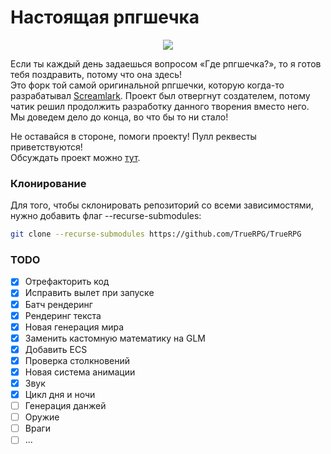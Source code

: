 # Настоящая рпгшечка

<p align="center">
  <img src="https://cdn.betterttv.net/emote/5fe8b36c6ef24f34f7050764/3x">
</p>

Если ты каждый день задаешься вопросом «Где рпгшечка?», то я готов тебя поздравить, потому что она здесь!<br>
Это форк той самой оригинальной рпгшечки, которую когда-то разрабатывал [Screamlark](https://www.twitch.tv/screamlark). 
Проект был отвергнут создателем, потому чатик решил продолжить разработку данного творения вместо него. 
Мы доведем дело до конца, во что бы то ни стало!

Не оставайся в стороне, помоги проекту! Пулл реквесты приветствуются!<br>
Обсуждать проект можно [тут](https://github.com/TrueRPG/TrueRPG/discussions).

### Клонирование
Для того, чтобы склонировать репозиторий со всеми зависимостями, нужно добавить флаг --recurse-submodules:
```bash
git clone --recurse-submodules https://github.com/TrueRPG/TrueRPG
```

### TODO
- [x] Отрефакторить код
- [x] Исправить вылет при запуске
- [x] Батч рендеринг
- [x] Рендеринг текста
- [x] Новая генерация мира
- [x] Заменить кастомную математику на GLM
- [x] Добавить ECS
- [x] Проверка столкновений
- [x] Новая система анимации
- [x] Звук
- [x] Цикл дня и ночи
- [ ] Генерация данжей
- [ ] Оружие
- [ ] Враги
- [ ] ...
